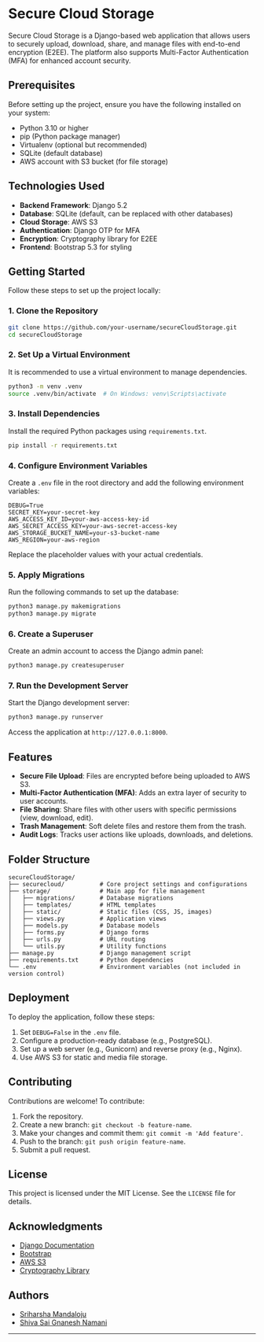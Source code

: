 # Secure Cloud Storage

Secure Cloud Storage is a Django-based web application that allows users to securely upload, download, share, and manage files with end-to-end encryption (E2EE). The platform also supports Multi-Factor Authentication (MFA) for enhanced account security.

## Prerequisites

Before setting up the project, ensure you have the following installed on your system:

- Python 3.10 or higher
- pip (Python package manager)
- Virtualenv (optional but recommended)
- SQLite (default database)
- AWS account with S3 bucket (for file storage)

## Technologies Used

- **Backend Framework**: Django 5.2
- **Database**: SQLite (default, can be replaced with other databases)
- **Cloud Storage**: AWS S3
- **Authentication**: Django OTP for MFA
- **Encryption**: Cryptography library for E2EE
- **Frontend**: Bootstrap 5.3 for styling

## Getting Started

Follow these steps to set up the project locally:

### 1. Clone the Repository

```bash
git clone https://github.com/your-username/secureCloudStorage.git
cd secureCloudStorage

```

### 2. Set Up a Virtual Environment

It is recommended to use a virtual environment to manage dependencies.

```bash
python3 -m venv .venv
source .venv/bin/activate  # On Windows: venv\Scripts\activate
```

### 3. Install Dependencies

Install the required Python packages using `requirements.txt`.

```bash
pip install -r requirements.txt
```

### 4. Configure Environment Variables

Create a `.env` file in the root directory and add the following environment variables:

```env
DEBUG=True
SECRET_KEY=your-secret-key
AWS_ACCESS_KEY_ID=your-aws-access-key-id
AWS_SECRET_ACCESS_KEY=your-aws-secret-access-key
AWS_STORAGE_BUCKET_NAME=your-s3-bucket-name
AWS_REGION=your-aws-region
```

Replace the placeholder values with your actual credentials.

### 5. Apply Migrations

Run the following commands to set up the database:

```bash
python3 manage.py makemigrations
python3 manage.py migrate
```

### 6. Create a Superuser

Create an admin account to access the Django admin panel:

```bash
python3 manage.py createsuperuser
```

### 7. Run the Development Server

Start the Django development server:

```bash
python3 manage.py runserver
```

Access the application at `http://127.0.0.1:8000`.

## Features

- **Secure File Upload**: Files are encrypted before being uploaded to AWS S3.
- **Multi-Factor Authentication (MFA)**: Adds an extra layer of security to user accounts.
- **File Sharing**: Share files with other users with specific permissions (view, download, edit).
- **Trash Management**: Soft delete files and restore them from the trash.
- **Audit Logs**: Tracks user actions like uploads, downloads, and deletions.

## Folder Structure

```
secureCloudStorage/
├── securecloud/          # Core project settings and configurations
├── storage/              # Main app for file management
│   ├── migrations/       # Database migrations
│   ├── templates/        # HTML templates
│   ├── static/           # Static files (CSS, JS, images)
│   ├── views.py          # Application views
│   ├── models.py         # Database models
│   ├── forms.py          # Django forms
│   ├── urls.py           # URL routing
│   └── utils.py          # Utility functions
├── manage.py             # Django management script
├── requirements.txt      # Python dependencies
└── .env                  # Environment variables (not included in version control)
```

## Deployment

To deploy the application, follow these steps:

1. Set `DEBUG=False` in the `.env` file.
2. Configure a production-ready database (e.g., PostgreSQL).
3. Set up a web server (e.g., Gunicorn) and reverse proxy (e.g., Nginx).
4. Use AWS S3 for static and media file storage.

## Contributing

Contributions are welcome! To contribute:

1. Fork the repository.
2. Create a new branch: `git checkout -b feature-name`.
3. Make your changes and commit them: `git commit -m 'Add feature'`.
4. Push to the branch: `git push origin feature-name`.
5. Submit a pull request.

## License

This project is licensed under the MIT License. See the `LICENSE` file for details.

## Acknowledgments

- [Django Documentation](https://docs.djangoproject.com/)
- [Bootstrap](https://getbootstrap.com/)
- [AWS S3](https://aws.amazon.com/s3/)
- [Cryptography Library](https://cryptography.io/)



## Authors

- [Sriharsha Mandaloju](https://github.com/placeholder-link)
- [Shiva Sai Gnanesh Namani](https://github.com/placeholder-link)

---
```
